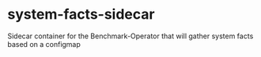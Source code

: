 # system-facts-sidecar
Sidecar container for the Benchmark-Operator that will gather system facts based on a configmap

